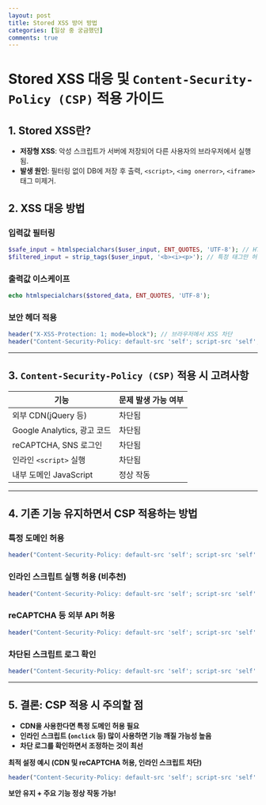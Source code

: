 ```yaml
---
layout: post
title: Stored XSS 방어 방법
categories: [일상 중 궁금했던]
comments: true
---
```


# Stored XSS 대응 및 `Content-Security-Policy (CSP)` 적용 가이드

## 1. Stored XSS란?
- **저장형 XSS**: 악성 스크립트가 서버에 저장되어 다른 사용자의 브라우저에서 실행됨.
- **발생 원인**: 필터링 없이 DB에 저장 후 출력, `<script>`, `<img onerror>`, `<iframe>` 태그 미제거.

## 2. XSS 대응 방법
### 입력값 필터링
```php
$safe_input = htmlspecialchars($user_input, ENT_QUOTES, 'UTF-8'); // HTML 이스케이프
$filtered_input = strip_tags($user_input, '<b><i><p>'); // 특정 태그만 허용
```

### 출력값 이스케이프
```php
echo htmlspecialchars($stored_data, ENT_QUOTES, 'UTF-8');
```

### 보안 헤더 적용
```php
header("X-XSS-Protection: 1; mode=block"); // 브라우저에서 XSS 차단
header("Content-Security-Policy: default-src 'self'; script-src 'self';"); // 외부 스크립트 차단
```

---

## 3. `Content-Security-Policy (CSP)` 적용 시 고려사항
| 기능 | 문제 발생 가능 여부 |
|------|----------------|
| 외부 CDN(jQuery 등) | 차단됨 |
| Google Analytics, 광고 코드 | 차단됨 |
| reCAPTCHA, SNS 로그인 | 차단됨 |
| 인라인 `<script>` 실행 | 차단됨 |
| 내부 도메인 JavaScript | 정상 작동 |

---

## 4. 기존 기능 유지하면서 CSP 적용하는 방법
### 특정 도메인 허용
```php
header("Content-Security-Policy: default-src 'self'; script-src 'self' https://code.jquery.com https://www.google-analytics.com;");
```
### 인라인 스크립트 실행 허용 (비추천)
```php
header("Content-Security-Policy: default-src 'self'; script-src 'self' 'unsafe-inline';");
```
### reCAPTCHA 등 외부 API 허용
```php
header("Content-Security-Policy: default-src 'self'; script-src 'self' https://www.google.com https://www.gstatic.com;");
```
### 차단된 스크립트 로그 확인
```php
header("Content-Security-Policy: default-src 'self'; script-src 'self' 'unsafe-inline'; report-uri /csp-report-endpoint;");
```

---

## 5. 결론: CSP 적용 시 주의할 점
- **CDN을 사용한다면 특정 도메인 허용 필요**
- **인라인 스크립트 (`onclick` 등) 많이 사용하면 기능 깨질 가능성 높음**
- **차단 로그를 확인하면서 조정하는 것이 최선**

**최적 설정 예시 (CDN 및 reCAPTCHA 허용, 인라인 스크립트 차단)**
```php
header("Content-Security-Policy: default-src 'self'; script-src 'self' https://code.jquery.com https://www.google.com https://www.gstatic.com;");
```
**보안 유지 + 주요 기능 정상 작동 가능!**



















